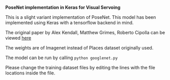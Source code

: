 **PoseNet implementation in Keras for Visual Servoing**

This is a slight variant implementation of PoseNet. This model has been implemented using Keras with a tensorflow backend in mind.

The original paper by Alex Kendall, Matthew Grimes, Roberto Cipolla can be viewed [here](https://arxiv.org/abs/1505.07427)

The weights are of Imagenet instead of Places dataset originally used. 

The model can be run by calling `python googlenet.py` 

Please change the training dataset files by editing the lines with the file locations inside the file.
